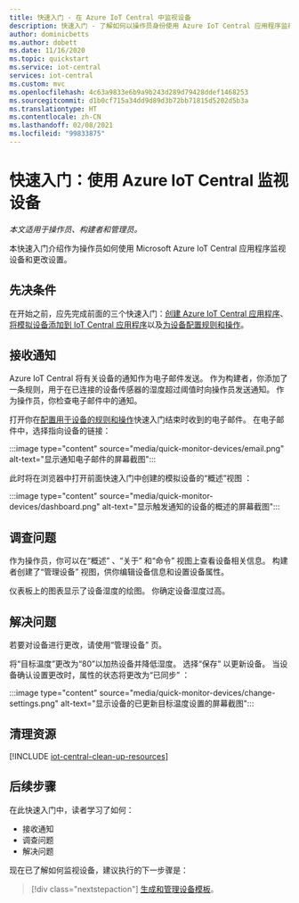 ```yaml
---
title: 快速入门 - 在 Azure IoT Central 中监视设备
description: 快速入门 - 了解如何以操作员身份使用 Azure IoT Central 应用程序监视设备。
author: dominicbetts
ms.author: dobett
ms.date: 11/16/2020
ms.topic: quickstart
ms.service: iot-central
services: iot-central
ms.custom: mvc
ms.openlocfilehash: 4c63a9833e6b9a9b243d289d79428ddef1468253
ms.sourcegitcommit: d1b0cf715a34dd9d89d3b72bb71815d5202d5b3a
ms.translationtype: HT
ms.contentlocale: zh-CN
ms.lasthandoff: 02/08/2021
ms.locfileid: "99833875"
---
```

# <a name="quickstart-use-azure-iot-central-to-monitor-your-devices"></a>快速入门：使用 Azure IoT Central 监视设备

*本文适用于操作员、构建者和管理员。*

本快速入门介绍作为操作员如何使用 Microsoft Azure IoT Central 应用程序监视设备和更改设置。

## <a name="prerequisites"></a>先决条件

在开始之前，应先完成前面的三个快速入门：[创建 Azure IoT Central 应用程序](./quick-deploy-iot-central.md)、[将模拟设备添加到 IoT Central 应用程序](./quick-create-simulated-device.md)以及[为设备配置规则和操作](quick-configure-rules.md)。

## <a name="receive-a-notification"></a>接收通知

Azure IoT Central 将有关设备的通知作为电子邮件发送。 作为构建者，你添加了一条规则，用于在已连接的设备传感器的湿度超过阈值时向操作员发送通知。 作为操作员，你检查电子邮件中的通知。

打开你在[配置用于设备的规则和操作](quick-configure-rules.md)快速入门结束时收到的电子邮件。 在电子邮件中，选择指向设备的链接：

:::image type="content" source="media/quick-monitor-devices/email.png" alt-text="显示通知电子邮件的屏幕截图":::

此时将在浏览器中打开前面快速入门中创建的模拟设备的“概述”视图  ：

:::image type="content" source="media/quick-monitor-devices/dashboard.png" alt-text="显示触发通知的设备的概述的屏幕截图":::

## <a name="investigate-an-issue"></a>调查问题

作为操作员，你可以在“概述”  、“关于”  和“命令”  视图上查看设备相关信息。 构建者创建了“管理设备”  视图，供你编辑设备信息和设置设备属性。

仪表板上的图表显示了设备湿度的绘图。 你确定设备湿度过高。

## <a name="remediate-an-issue"></a>解决问题

若要对设备进行更改，请使用“管理设备”  页。

将“目标温度”更改为“80”以加热设备并降低湿度。 选择“保存”  以更新设备。 当设备确认设置更改时，属性的状态将更改为“已同步”  ：

:::image type="content" source="media/quick-monitor-devices/change-settings.png" alt-text="显示设备的已更新目标温度设置的屏幕截图":::

## <a name="clean-up-resources"></a>清理资源

[!INCLUDE [iot-central-clean-up-resources](../../../includes/iot-central-clean-up-resources.md)]

## <a name="next-steps"></a>后续步骤

在此快速入门中，读者学习了如何：

* 接收通知
* 调查问题
* 解决问题

现在已了解如何监视设备，建议执行的下一步骤是：

> [!div class="nextstepaction"]
> [生成和管理设备模板](howto-set-up-template.md)。
